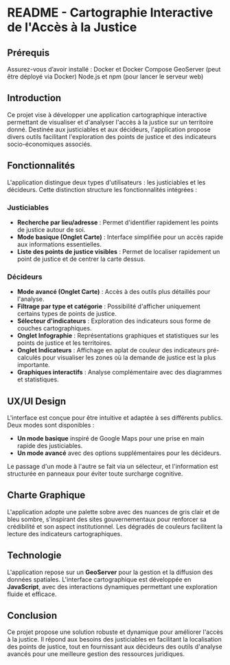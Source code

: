 # README - Cartographie Interactive de l'Accès à la Justice

## Prérequis
Assurez-vous d’avoir installé :
    Docker et Docker Compose
    GeoServer (peut être déployé via Docker)
    Node.js et npm (pour lancer le serveur web)

## Introduction
Ce projet vise à développer une application cartographique interactive permettant de visualiser et d'analyser l'accès à la justice sur un territoire donné. Destinée aux justiciables et aux décideurs, l'application propose divers outils facilitant l'exploration des points de justice et des indicateurs socio-économiques associés.

## Fonctionnalités
L'application distingue deux types d'utilisateurs : les justiciables et les décideurs. Cette distinction structure les fonctionnalités intégrées :

### Justiciables
- **Recherche par lieu/adresse** : Permet d'identifier rapidement les points de justice autour de soi.
- **Mode basique (Onglet Carte)** : Interface simplifiée pour un accès rapide aux informations essentielles.
- **Liste des points de justice visibles** : Permet de localiser rapidement un point de justice et de centrer la carte dessus.

### Décideurs
- **Mode avancé (Onglet Carte)** : Accès à des outils plus détaillés pour l'analyse.
- **Filtrage par type et catégorie** : Possibilité d'afficher uniquement certains types de points de justice.
- **Sélecteur d'indicateurs** : Exploration des indicateurs sous forme de couches cartographiques.
- **Onglet Infographie** : Représentations graphiques et statistiques sur les points de justice et les territoires.
- **Onglet Indicateurs** : Affichage en aplat de couleur des indicateurs pré-calculés pour visualiser les zones où la demande de justice est la plus importante.
- **Graphiques interactifs** : Analyse complémentaire avec des diagrammes et statistiques.

## UX/UI Design
L'interface est conçue pour être intuitive et adaptée à ses différents publics. Deux modes sont disponibles :
- **Un mode basique** inspiré de Google Maps pour une prise en main rapide des justiciables.
- **Un mode avancé** avec des options supplémentaires pour les décideurs.

Le passage d'un mode à l'autre se fait via un sélecteur, et l'information est structurée en panneaux pour éviter toute surcharge cognitive.

## Charte Graphique
L'application adopte une palette sobre avec des nuances de gris clair et de bleu sombre, s'inspirant des sites gouvernementaux pour renforcer sa crédibilité et son aspect institutionnel. Les dégradés de couleurs facilitent la lecture des indicateurs cartographiques.

## Technologie
L'application repose sur un **GeoServer** pour la gestion et la diffusion des données spatiales. L'interface cartographique est développée en **JavaScript**, avec des interactions dynamiques permettant une exploration fluide et efficace.

## Conclusion
Ce projet propose une solution robuste et dynamique pour améliorer l'accès à la justice. Il répond aux besoins des justiciables en facilitant la localisation des points de justice, tout en fournissant aux décideurs des outils d'analyse avancés pour une meilleure gestion des ressources juridiques.
